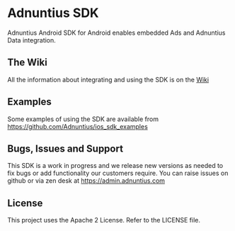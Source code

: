 # Adnuntius SDK

Adnuntius Android SDK for Android enables embedded Ads and Adnuntius Data integration.

## The Wiki

All the information about integrating and using the SDK is on the [Wiki](https://github.com/Adnuntius/ios_sdk/wiki)

## Examples

Some examples of using the SDK are available from https://github.com/Adnuntius/ios_sdk_examples

## Bugs, Issues and Support

This SDK is a work in progress and we release new versions as needed to fix bugs or add functionality our customers require.  You
can raise issues on github or via zen desk at https://admin.adnuntius.com

## License

This project uses the Apache 2 License.  Refer to the LICENSE file.
